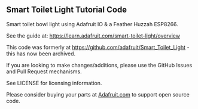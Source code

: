 ## Smart Toilet Light Tutorial Code

Smart toilet bowl light using Adafruit IO &amp; a Feather Huzzah ESP8266.  

See the guide at: https://learn.adafruit.com/smart-toilet-light/overview

This code was formerly at https://github.com/adafruit/Smart_Toilet_Light - this has now been archived.

If you are looking to make changes/additions, please use the GitHub Issues and Pull Request mechanisms.

See LICENSE for licensing information.

Please consider buying your parts at [Adafruit.com](https://www.adafruit.com) to support open source code.
